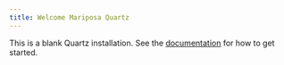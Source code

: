 ```yaml
---
title: Welcome Mariposa Quartz
---
```


This is a blank Quartz installation.
See the [documentation](https://quartz.jzhao.xyz) for how to get started.
